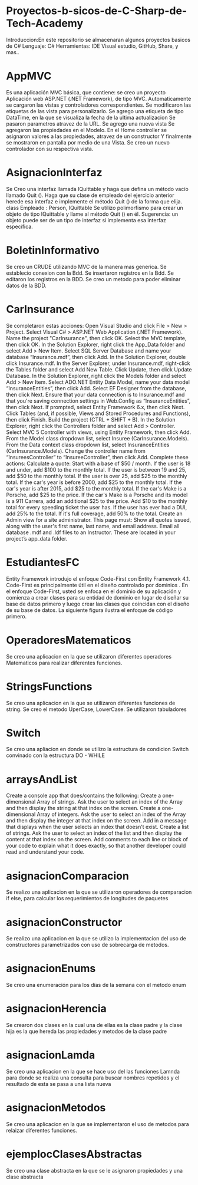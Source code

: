 # Proyectos-b-sicos-de-C-Sharp-de-Tech-Academy
Introduccion:En este repositorio se almacenaran algunos proyectos basicos de C#
Lenguaje: C#
Herramientas: IDE Visual estudio, GitHub, Share,  y mas..
# AppMVC
Es una aplicación MVC básica, que contiene:
se creo un proyecto Aplicación web ASP.NET (.NET Framework), de tipo MVC.
Automaticamente se cargaron las vistas y controladores correspondientes.
Se modificaron las etiquetas de las vista para personalizarlo.
Se agrego una etiqueta de tipo DataTime, en la que se visualiza la fecha de la ultima actualizacion
Se pasaron parametros atravez de la URL.
Se agrego una nueva vista
Se agregaron las propiedades en el Modelo.
En el Home controller se asignaron valores a las propiedades, atravez de un constructor
Y finalmente se mostraron en pantalla por medio de una Vista.
Se creo un nuevo controlador con su respectiva vista.
 
# AsignacionInterfaz
Se Creo una interfaz llamada IQuittable y haga que defina un método vacío llamado Quit ().
Haga que su clase de empleado del ejercicio anterior herede esa interfaz e implemente el método Quit () de la forma que elija. class Empleado : Person, IQuittable
Se utilizo polimorfismo para crear un objeto de tipo IQuittable y llame al método Quit () en él. Sugerencia: un objeto puede ser de un tipo de interfaz si implementa esa interfaz específica.
            
# BoletinInformativo
Se creo un CRUDE utilizando MVC de la manera mas generica.
Se establecio conexion con la Bdd.
Se insertaron registros en la Bdd.
Se editaron los registros en la BDD.
Se creo un metodo para poder eliminar datos de la BDD.

# CarInsurance
Se completaron estas acciones:
Open Visual Studio and click File > New > Project.
Select Visual C# > ASP.NET Web Application (.NET Framework).
Name the project "CarInsurance", then click OK.
Select the MVC template, then click OK.
In the Solution Explorer, right click the App_Data folder and select Add > New Item.
Select SQL Server Database and name your database “Insurance.mdf”, then click Add.
In the Solution Explorer, double click Insurance.mdf.
In the Server Explorer, under Insurance.mdf, right-click the Tables folder and select Add New Table.
Click Update, then click Update Database.
In the Solution Explorer, right click the Models folder and select Add > New Item.
Select ADO.NET Entity Data Model, name your data model “InsuranceEntities”, then click Add.
Select EF Designer from the database, then click Next.
Ensure that your data connection is to Insurance.mdf and that you're saving connection settings in Web.Config as “InsuranceEntities”, then click Next.
If prompted, select Entity Framework 6.x, then click Next.
Click Tables (and, if possible, Views and Stored Procedures and Functions), then click Finish.
Build the project (CTRL + SHIFT + B).
In the Solution Explorer, right click the Controllers folder and select Add > Controller.
Select MVC 5 Controller with views, using Entity Framework, then click Add.
From the Model class dropdown list, select Insuree (CarInsurance.Models).
From the Data context class dropdown list, select InsuranceEntities (CarInsurance.Models).
Change the controller name from “InsureesController” to “InsureeController”, then click Add.
Complete these actions:
Calculate a quote:
Start with a base of $50 / month.
If the user is 18 and under, add $100 to the monthly total.
If the user is between 19 and 25, add $50 to the monthly total.
If the user is over 25, add $25 to the monthly total.
If the car's year is before 2000, add $25 to the monthly total.
If the car's year is after 2015, add $25 to the monthly total.
If the car's Make is a Porsche, add $25 to the price.
If the car's Make is a Porsche and its model is a 911 Carrera, add an additional $25 to the price.
Add $10 to the monthly total for every speeding ticket the user has.
If the user has ever had a DUI, add 25% to the total.
If it's full coverage, add 50% to the total.
Create an Admin view for a site administrator. This page must:
Show all quotes issued, along with the user's first name, last name, and email address.
Email all database .mdf and .ldf files to an Instructor. These are located in your project’s app_data folder.

# EstudiantesFC
Entity Framework introdujo el enfoque Code-First con Entity Framework 4.1. Code-First es principalmente útil en el diseño controlado por dominios . En el enfoque Code-First, usted se enfoca en el dominio de su aplicación y comienza a crear clases para su entidad de dominio en lugar de diseñar su base de datos primero y luego crear las clases que coincidan con el diseño de su base de datos. La siguiente figura ilustra el enfoque de código primero.

# OperadoresMatematicos
Se creo una aplicacion en la que se utilizaron diferentes operadores Matematicos para realizar diferentes funciones.

# StringsFunctions
Se creo una aplicacion en la que se utilizaron diferentes funciones de string.
Se creo el metodo UperCase, LowerCase.
Se utilizaron tabuladores

# Switch
Se creo una apliacion en donde se utilizo la estructura de condicion Switch convinado con la estructura DO - WHILE

# arraysAndList
Create a console app that does/contains the following:
Create a one-dimensional Array of strings. Ask the user to select an index of the Array and then display the string at that index on the screen.
Create a one-dimensional Array of integers. Ask the user to select an index of the Array and then display the integer at that index on the screen.
Add in a message that displays when the user selects an index that doesn’t exist.
Create a list of strings. Ask the user to select an index of the list and then display the content at that index on the screen.
Add comments to each line or block of your code to explain what it does exactly, so that another developer could read and understand your code. 


# asignacionComparacion
Se realizo una aplicacion en la que se utilizaron operadores de comparacion if else, para calcular los requerimientos de longitudes de paquetes

# asignacionConstructor
Se realizo una aplicacion en la que se utilizo la implementacion del uso de constructores parametrizados con uso de sobrecarga de metodos.

# asignacionEnums
Se creo una enumeración para los días de la semana con el metodo enum

# asignacionHerencia
Se crearon dos clases en la cual una de ellas es la clase padre y la clase hija es la que hereda las propiedades y metodos de la clase padre

# asignacionLamda
Se creo una aplicacion en la que se hace uso del las funciones Lamnda para donde se realiza una consulta para buscar nombres repetidos y el resultado de esta se pasa a una lista nueva

# asignacionMetodos
Se creo una aplicacion en la que se implementaron el uso de metodos para relaizar diferentes funciones.

# ejemplocClasesAbstractas
Se creo una clase abstracta en la que se le asignaron propiedades y una clase abstracta

